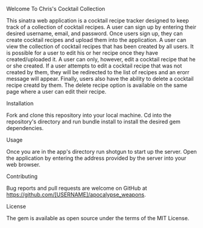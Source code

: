 Welcome To Chris's Cocktail Collection 

This sinatra web application is a cocktail recipe tracker designed to keep track of a collection of cocktail recipes. A user can sign up by entering their desired username, email, and password. Once users sign up, they can create cocktail recipes and upload them into the application. A user can view the collection of cocktail recipes that has been created by all users. It is possible for a user to edit his or her recipe once they have created/uploaded it. A user can only, however, edit a cocktail recipe that he or she created. If a user attempts to edit a cocktail recipe that was not created by them, they will be redirected to the list of recipes and an erorr message will appear. Finally, users also have the ability to delete a cocktail recipe creatd by them. The delete recipe option is available on the same page where a user can edit their recipe. 

Installation 

Fork and clone this repository into your local machine. Cd into the repository's directory and run bundle install to install the desired gem dependencies. 

Usage 

Once you are in the app's directory run shotgun to start up the server. Open the application by entering the address provided by the server into your web browser. 

Contributing

Bug reports and pull requests are welcome on GitHub at https://github.com/[USERNAME]/apocalypse_weapons.

License

The gem is available as open source under the terms of the MIT License.